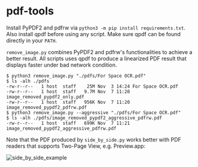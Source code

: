 # pdf-tools

Install PyPDF2 and pdfrw via `python3 -m pip install requirements.txt`. Also install qpdf before using any script. Make sure qpdf can be found directly in your `PATH`.

`remove_image.py` combines PyPDF2 and pdfrw's functionalities to achieve a better result. All scripts uses qpdf to produce a linearized PDF result that displays faster under bad network condition.

```shell
$ python3 remove_image.py "./pdfs/For Space OCR.pdf"
$ ls -alh ./pdfs
-rw-r--r--   1 host  staff    25M Nov  3 14:24 For Space OCR.pdf
-rw-r--r--   1 host  staff   9.7M Nov  7 11:20 image_removed_pypdf2_only.pdf
-rw-r--r--   1 host  staff   956K Nov  7 11:20 image_removed_pypdf2_pdfrw.pdf
$ python3 remove_image.py --aggressive "./pdfs/For Space OCR.pdf"
$ ls -alh ./pdfs/image_removed_pypdf2_aggressive_pdfrw.pdf
-rw-r--r--   1 host  staff   699K Nov  7 11:21 image_removed_pypdf2_aggressive_pdfrw.pdf
```

Note that the PDF produced by `side_by_side.py` works better with PDF readers that supports Two-Page View, e.g. Preview.app:

![side_by_side_example](https://vip2.loli.io/2022/11/07/z564bEWAoptTgxN.png)
